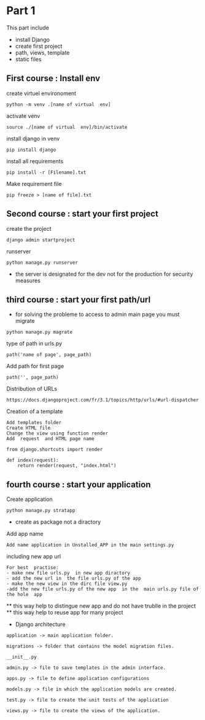 # Part 1

This part include 
- install Django
- create first project
- path, views, template
- static files

## First course : Install env
create virtuel environoment
``` 
python -m venv .[name of virtual  env]
```
activate venv
```
source ./[name of virtual  env]/bin/activate
```
install django in venv
```
pip install django
```
install all requirements
```
pip install -r [Filename].txt
```
Make requirement file
```
pip freeze > [name of file].txt
```
## Second course :  start your first project
create the project
```
django admin startproject
```
runserver
```
python manage.py runserver
```

- the server is designated for the dev not for the production
for security measures

## third course :  start your first path/url

- for solving the probleme to access to  admin main page  you must migrate
```
python manage.py magrate
```
type of path in urls.py
```
path('name of page', page_path)
```
Add path  for first page
```
path('', page_path)
```
Distribution of URLs
```
https://docs.djangoproject.com/fr/3.1/topics/http/urls/#url-dispatcher
``` 
Creation of a template
```
Add templates folder
Create HTML file
Change the view using function render
Add  request  and HTML page name  
```
```
from django.shortcuts import render

def index(request):
    return render(request, "index.html")
```
## fourth course :  start your application

Create  application
```
python manage.py stratapp
```
- create as package not a diractory

Add app name
```
Add name application in Unstalled_APP in the main settings.py
```
including new app url 
```
For best  practise:
- make new file urls.py  in new app diractory
- add the new url in  the file urls.py of the app
- make the new view in the dirc file view.py
-add the new file urls.py of the new app  in the  main urls.py file of the hole  app

```
** this way  help  to  distingue new app and do not have trublle in the project
**  this way  help to  reuse app  for many project

- Django architecture
```
application -> main application folder.

migrations -> folder that contains the model migration files.

__init__.py

admin.py -> file to save templates in the admin interface.

apps.py -> file to define application configurations

models.py -> file in which the application models are created.

test.py -> file to create the unit tests of the application

views.py -> file to create the views of the application.
```